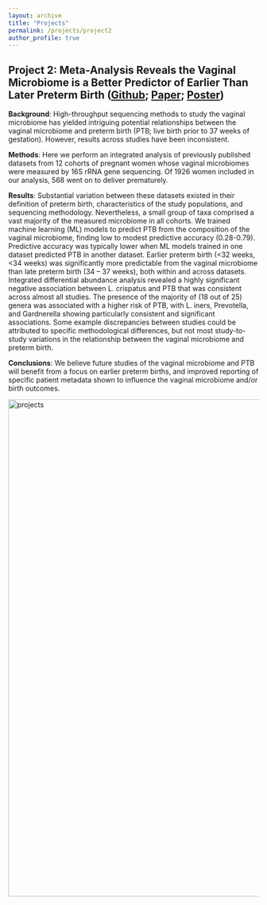 ```yaml
---
layout: archive
title: "Projects"
permalink: /projects/project2
author_profile: true
---
```


## Project 2: Meta-Analysis Reveals the Vaginal Microbiome is a Better Predictor of Earlier Than Later Preterm Birth ([Github](https://github.com/hczdavid/metaManuscript); [Paper](https://bmcbiol.biomedcentral.com/articles/10.1186/s12915-023-01702-2); [Poster](http://hczdavid.github.io/files/symposium.pdf))

**Background**: High-throughput sequencing methods to study the vaginal microbiome has yielded intriguing potential relationships between the vaginal microbiome and preterm birth (PTB; live birth prior to 37 weeks of gestation). However, results across studies have been inconsistent. 


**Methods**: Here we perform an integrated analysis of previously published datasets from 12 cohorts of pregnant women whose vaginal microbiomes were measured by 16S rRNA gene sequencing. Of 1926 women included in our analysis, 568 went on to deliver prematurely. 

**Results**: Substantial variation between these datasets existed in their definition of preterm birth, characteristics of the study populations, and sequencing methodology. Nevertheless, a small group of taxa comprised a vast majority of the measured microbiome in all cohorts. We trained machine learning (ML) models to predict PTB from the composition of the vaginal microbiome, finding low to modest predictive accuracy (0.28-0.79). Predictive accuracy was typically lower when ML models trained in one dataset predicted PTB in another dataset. Earlier preterm birth (<32 weeks, <34 weeks) was significantly more predictable from the vaginal microbiome than late preterm birth (34 – 37 weeks), both within and across datasets. Integrated differential abundance analysis revealed a highly significant negative association between L. crispatus and PTB that was consistent across almost all studies. The presence of the majority of (18 out of 25) genera was associated with a higher risk of PTB, with L. iners, Prevotella, and Gardnerella showing particularly consistent and significant associations. Some example discrepancies between studies could be attributed to specific methodological differences, but not most study-to-study variations in the relationship between the vaginal microbiome and preterm birth. 

**Conclusions**: We believe future studies of the vaginal microbiome and PTB will benefit from a focus on earlier preterm births, and improved reporting of specific patient metadata shown to influence the vaginal microbiome and/or birth outcomes.

<img src="http://hczdavid.github.io/images/sum_plot.png" alt="projects" width="1000"/>










